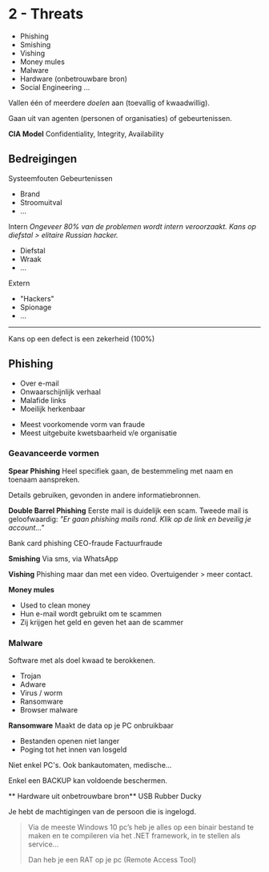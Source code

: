 # 2 - Threats
- Phishing
- Smishing
- Vishing
- Money mules
- Malware
- Hardware (onbetrouwbare bron)
- Social Engineering
...

Vallen één of meerdere *doelen* aan (toevallig of kwaadwillig).

Gaan uit van agenten (personen of organisaties) of gebeurtenissen.

**CIA Model**
Confidentiality, Integrity, Availability

## Bedreigingen
Systeemfouten
Gebeurtenissen
- Brand
- Stroomuitval
- ...

Intern
*Ongeveer 80% van de problemen wordt intern veroorzaakt. Kans op diefstal > elitaire Russian hacker.*
- Diefstal
- Wraak
- ...

Extern
- "Hackers"
- Spionage
- ...
---
Kans op een defect is een zekerheid (100%)

## Phishing
- Over e-mail
- Onwaarschijnlijk verhaal
- Malafide links
- Moeilijk herkenbaar
+ Meest voorkomende vorm van fraude
+ Meest uitgebuite kwetsbaarheid v/e organisatie

### Geavanceerde vormen
**Spear Phishing**
Heel specifiek gaan, de bestemmeling met naam en toenaam aanspreken.

Details gebruiken, gevonden in andere informatiebronnen.

**Double Barrel Phishing**
Eerste mail is duidelijk een scam.
Tweede mail is geloofwaardig: *"Er gaan phishing mails rond. Klik op de link en beveilig je account..."*

Bank card phishing
CEO-fraude
Factuurfraude

**Smishing**
Via sms, via WhatsApp

**Vishing**
Phishing maar dan met een video.
Overtuigender > meer contact.

**Money mules**
- Used to clean money
- Hun e-mail wordt gebruikt om te scammen
- Zij krijgen het geld en geven het aan de scammer

### Malware
Software met als doel kwaad te berokkenen.
- Trojan
- Adware
- Virus / worm
- Ransomware
- Browser malware

**Ransomware**
Maakt de data op je PC onbruikbaar
- Bestanden openen niet langer
- Poging tot het innen van losgeld

Niet enkel PC's. Ook bankautomaten, medische...

Enkel een BACKUP kan voldoende beschermen.

** Hardware uit onbetrouwbare bron**
USB Rubber Ducky

Je hebt de machtigingen van de persoon die is ingelogd.

> Via de meeste Windows 10 pc’s heb je alles op een binair bestand te maken en te compileren via het .NET framework, in te stellen als service...
> 
> Dan heb je een RAT op je pc (Remote Access Tool)

<!--stackedit_data:
eyJoaXN0b3J5IjpbLTk3MzI2NDUxOCwtMTAwMjcyODM5MF19
-->